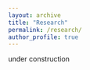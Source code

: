 ```yaml
---
layout: archive
title: "Research"
permalink: /research/
author_profile: true
---
```

under construction
